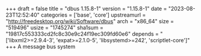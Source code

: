 +++
draft = false
title = "dbus 1.15.8-1"
version = "1.15.8-1"
date = "2023-08-23T12:52:40"
categories = ['base', 'core']
upstreamurl = "http://freedesktop.org/wiki/Software/dbus"
arch = "x86_64"
size = "519496"
usize = "1745274"
sha1sum = "19817c553333cd2fc8c30e9c24f19ec309fd60e6"
depends = "['libxml2>=2.9.4-3', 'expat>=2.1.0-5', 'libsystemd>=242', 'scriptlet-core']"
+++
A message bus system